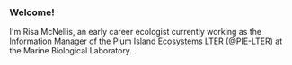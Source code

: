 ### Welcome!
I'm Risa McNellis, an early career ecologist currently working as the Information Manager of the Plum Island Ecosystems LTER (@PIE-LTER) at the Marine Biological Laboratory.
<!--
**rmcnellis/rmcnellis** is a ✨ _special_ ✨ repository because its `README.md` (this file) appears on your GitHub profile.

Here are some ideas to get you started:

- 🔭 I’m currently working on ...
- 🌱 I’m currently learning ...
- 👯 I’m looking to collaborate on ...
- 🤔 I’m looking for help with ...
- 💬 Ask me about ...
- 📫 How to reach me: ...
- 😄 Pronouns: ...
- ⚡ Fun fact: ...
-->
